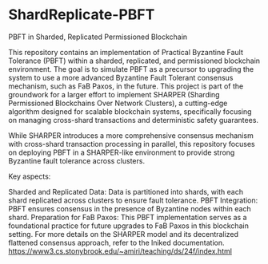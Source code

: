 # ShardReplicate-PBFT
PBFT in Sharded, Replicated Permissioned Blockchain

This repository contains an implementation of Practical Byzantine Fault Tolerance (PBFT) within a sharded, replicated, and permissioned blockchain environment. The goal is to simulate PBFT as a precursor to upgrading the system to use a more advanced Byzantine Fault Tolerant consensus mechanism, such as FaB Paxos, in the future. This project is part of the groundwork for a larger effort to implement SHARPER (Sharding Permissioned Blockchains Over Network Clusters), a cutting-edge algorithm designed for scalable blockchain systems, specifically focusing on managing cross-shard transactions and deterministic safety guarantees.

While SHARPER introduces a more comprehensive consensus mechanism with cross-shard transaction processing in parallel, this repository focuses on deploying PBFT in a SHARPER-like environment to provide strong Byzantine fault tolerance across clusters.

Key aspects:

Sharded and Replicated Data: Data is partitioned into shards, with each shard replicated across clusters to ensure fault tolerance.
PBFT Integration: PBFT ensures consensus in the presence of Byzantine nodes within each shard.
Preparation for FaB Paxos: This PBFT implementation serves as a foundational practice for future upgrades to FaB Paxos in this blockchain setting.
For more details on the SHARPER model and its decentralized flattened consensus approach, refer to the lniked documentation.
https://www3.cs.stonybrook.edu/~amiri/teaching/ds/24f/index.html
